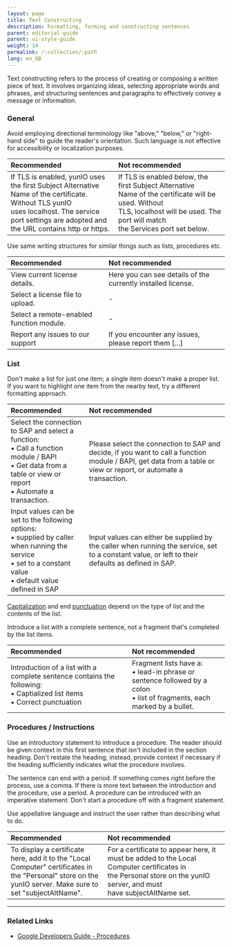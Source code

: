 ```yaml
---
layout: page
title: Text Constructing
description: Formatting, forming and constructing sentences
parent: editorial-guide
parent: ui-style-guide
weight: 14
permalink: /:collection/:path
lang: en_GB
---
```

Text constructing refers to the process of creating or composing a written piece of text. It involves organizing ideas, selecting appropriate words and phrases, and structuring sentences and paragraphs to effectively convey a message or information.

### General

Avoid employing directional terminology like "above," "below," or "right-hand side" to guide the reader's orientation. Such language is not effective for accessibility or localization purposes.

| Recommended | Not recommended | 
| :------ |:--- |
|If TLS is enabled, yunIO uses the first Subject Alternative Name of the certificate. Without TLS yunIO uses localhost. The service port settings are adopted and the URL contains http or https.|If TLS is enabled below, the first Subject Alternative Name of the certificate will be used. Without TLS, localhost will be used. The port will match the Services port set below.|

Use same writing structures for similar things such as lists, procedures etc.

| Recommended | Not recommended | 
| :------ |:--- |
| View current license details.| Here you can see details of the currently installed license.|
| Select a license file to upload. | - |
| Select a remote-enabled function module.| -|
| Report any issues to our support | If you encounter any issues, please report them [...]|


### List
Don't make a list for just one item; a single item doesn't make a proper list. If you want to highlight one item from the nearby text, try a different formatting approach.

| Recommended | Not recommended | 
| :------ |:--- |
|Select the connection to SAP and select a function:<br> &bull; Call a function module / BAPI<br> &bull; Get data from a table or view or report <br> &bull; Automate a transaction. <br> | Please select the connection to SAP and decide, if you want to call a function module / BAPI, get data from a table or view or report, or automate a transaction.|
|Input values can be set to the following options:<br> &bull; supplied by caller when running the service <br> &bull; set to a constant value <br> &bull; default value defined in SAP | Input values can either be supplied by the caller when running the service, set to a constant value, or left to their defaults as defined in SAP.|


[Capitalization](./ui-style-guide/spelling-and-grammar#punctuation) and end [punctuation](./ui-style-guide/spelling-and-grammar#punctuation) depend on the type of list and the contents of the list.

Introduce a list with a complete sentence, not a fragment that's completed by the list items.

| Recommended | Not recommended | 
| :------ |:--- |
|Introduction of a list with a complete sentence contains the following: <br> &bull; Captialized list items<br> &bull; Correct punctuation | Fragment lists have a: <br> &bull; lead-in phrase or sentence followed by a colon <br> &bull; list of fragments, each marked by a bullet. |

### Procedures / Instructions
Use an introductory statement to introduce a procedure. The reader should be given context in this first sentence that isn't included in the section heading. Don't restate the heading; instead, provide context if necessary if the heading sufficiently indicates what the procedure involves.

The sentence can end with a period. If something comes right before the process, use a comma. If there is more text between the introduction and the procedure, use a period.
A procedure can be introduced with an imperative statement. Don't start a procedure off with a fragment statement. 

Use appellative language and instruct the user rather than describing what to do.

| Recommended | Not recommended | 
| :------ |:--- |
| To display a certificate here, add it to the "Local Computer" certificates in the "Personal" store on the yunIO server. Make sure to set "subjectAltName".| For a certificate to appear here, it must be added to the Local Computer certificates in the Personal store on the yunIO server, and must have subjectAltName set.|


***
### Related Links

- [Google Developers Guide - Procedures](https://developers.google.com/style/procedures#summary-of-guidelines-for-writing-procedures).

